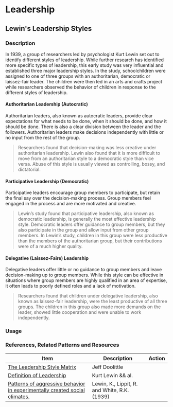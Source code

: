 # Leadership

## Lewin's Leadership Styles

### Description

In 1939, a group of researchers led by psychologist Kurt Lewin set out to identify different styles of leadership. While further research
has identified more specific types of leadership, this early study was very influential and established three major leadership styles. In
the study, schoolchildren were assigned to one of three groups with an authoritarian, democratic or laissez-fair leader. The children were
then led in an arts and crafts project while researchers observed the behavior of children in response to the different styles of
leadership.

#### Authoritarian Leadership (Autocratic)

Authoritarian leaders, also known as autocratic leaders, provide clear expectations for what needs to be done, when it should be done, and
how it should be done. There is also a clear division between the leader and the followers. Authoritarian leaders make decisions
independently with little or no input from the rest of the group.

> Researchers found that decision-making was less creative under authoritarian leadership. Lewin also found that it is more difficult to
> move from an authoritarian style to a democratic style than vice versa. Abuse of this style is usually viewed as controlling, bossy, and
> dictatorial.

#### Participative Leadership (Democratic)

Participative leaders encourage group members to participate, but retain the final say over the decision-making process. Group members feel
engaged in the process and are more motivated and creative.

> Lewin’s study found that participative leadership, also known as democratic leadership, is generally the most effective leadership style.
> Democratic leaders offer guidance to group members, but they also participate in the group and allow input from other group members. In
> Lewin’s study, children in this group were less productive than the members of the authoritarian group, but their contributions were of a
> much higher quality.

#### Delegative (Laissez-Faire) Leadership

Delegative leaders offer little or no guidance to group members and leave decision-making up to group members. While this style can be
effective in situations where group members are highly qualified in an area of expertise, it often leads to poorly defined roles and a lack
of motivation.

> Researchers found that children under delegative leadership, also known as laissez-fair leadership, were the least productive of all three
> groups. The children in this group also made more demands on the leader, showed little cooperation and were unable to work independently.

### Usage

### References, Related Patterns and Resources

| Item                                                                                                                                                               | Description                                  | Action |
|--------------------------------------------------------------------------------------------------------------------------------------------------------------------|----------------------------------------------|--------|
| [The Leadership Style Matrix](https://jeffdoolittle.com/2020/11/06/leadership-style-matrix/)                                                                       | Jeff Doolittle                               |        |
| [Definition of Leadership](https://nofinchaos.wordpress.com/2012/03/07/definition-of-leadership-kurt-lewin/)                                                       | Kurt Lewin && al.                            |        |
| [Patterns of aggressive behavior in experimentally created social climates.](https://www.tandfonline.com/doi/abs/10.1080/00224545.1939.9713366?journalCode=vsoc20) | Lewin, K., Lippit, R. and White, R.K. (1939) |        |




